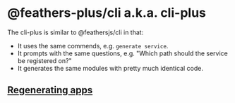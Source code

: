 # @feathers-plus/cli a.k.a. cli-plus

The cli-plus is similar to @feathersjs/cli in that:
- It uses the same commends, e.g. `generate service`.
- It prompts with the same questions, e.g. "Which path should the service be registered on?"
- It generates the same modules with pretty much identical code.

## [Regenerating apps](./regenerating-apps.md)